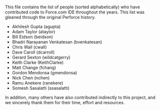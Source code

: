 This file contains the list of people (sorted alphabetically) who have
contributed code to Force.com IDE throughout the years. This list was gleaned through the original Perforce history.

* Akhilesh Gupta (agupta)
* Adam Taylor (ataylor)
* Bill Eidson (beidson)
* Bhadri Narayanan Venkatesan (bvenkatesan)
* Chris Wall (cwall)
* Dave Caroll (dcarroll)
* Gerard Sexton (wildcatgerry)
* Keith Clarke (KeithClarke)
* Matt Change (fchang)
* Gordon Mendonsa (gmendonsa)
* Nick Chen (nchen)
* Ramu Anekere (ranekere)
* Somesh Sasalatti (ssasalatti)

In addition, many others have also contributed indirectly to this project, and we sincerely thank them for their time, effort and resources.

